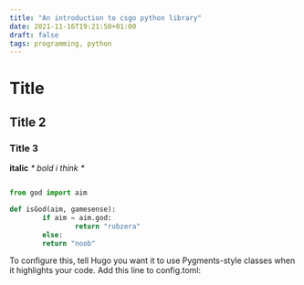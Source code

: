 ```yaml
---
title: "An introduction to csgo python library"
date: 2021-11-16T19:21:50+01:00
draft: false
tags: programming, python
---
```


# Title
## Title 2
### Title 3

**italic**
_* bold i think *_




``` python

from god import aim

def isGod(aim, gamesense):
		if aim = aim.god:
				return "rubzera"
		else:
		return "noob"


```

To configure this, tell Hugo you want it to use Pygments-style classes when it highlights your code. Add this line to config.toml:
<!--more-->

